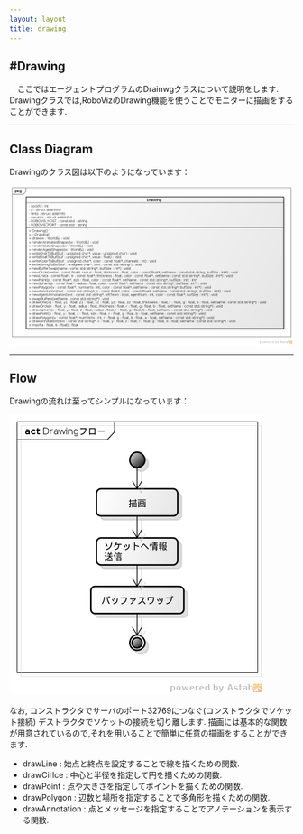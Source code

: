 ```yaml
---
layout: layout
title: drawing
---
```

#Drawing
---

　ここではエージェントプログラムのDrainwgクラスについて説明をします.
Drawingクラスでは,RoboVizのDrawing機能を使うことでモニターに描画をすることができます.

---
## Class Diagram

 Drawingのクラス図は以下のようになっています：

![Drawingクラス図](images/DrawingClassDiagram.png "Drawingクラス図")


---
## Flow

 Drawingの流れは至ってシンプルになっています：
 
![Drawingアップデート図](images/DrawingUpdateFlow.png "Drawingアップデート図")

なお,
コンストラクタでサーバのポート32769につなぐ(コンストラクタでソケット接続)
デストラクタでソケットの接続を切り離します.
描画には基本的な関数が用意されているので,それを用いることで簡単に任意の描画をすることができます.

- drawLine       : 始点と終点を設定することで線を描くための関数.
- drawCirlce     : 中心と半径を指定して円を描くための関数.
- drawPoint      : 点や大きさを指定してポイントを描くための関数.
- drawPolygon    : 辺数と場所を指定することで多角形を描くための関数.
- drawAnnotation : 点とメッセージを指定することでアノテーションを表示する関数.




